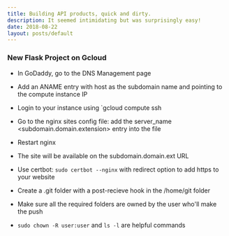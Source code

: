 ```yaml
---
title: Building API products, quick and dirty.
description: It seemed intimidating but was surprisingly easy!
date: 2018-08-22
layout: posts/default
---
```


### New Flask Project on Gcloud

- In GoDaddy, go to the DNS Management page
- Add an ANAME entry with host as the subdomain name and pointing to the compute instance IP

- Login to your instance using `gcloud compute ssh <instance-name>
- Go to the nginx sites config file: add the server_name <subdomain.domain.extension> entry into the file
- Restart nginx
- The site will be available on the subdomain.domain.ext URL
- Use certbot: `sudo certbot --nginx` with redirect option to add https to your website
- Create a .git folder with a post-recieve hook in the /home/git folder
- Make sure all the required folders are owned by the user who'll make the push
- `sudo chown -R user:user` and `ls -l` are helpful commands
